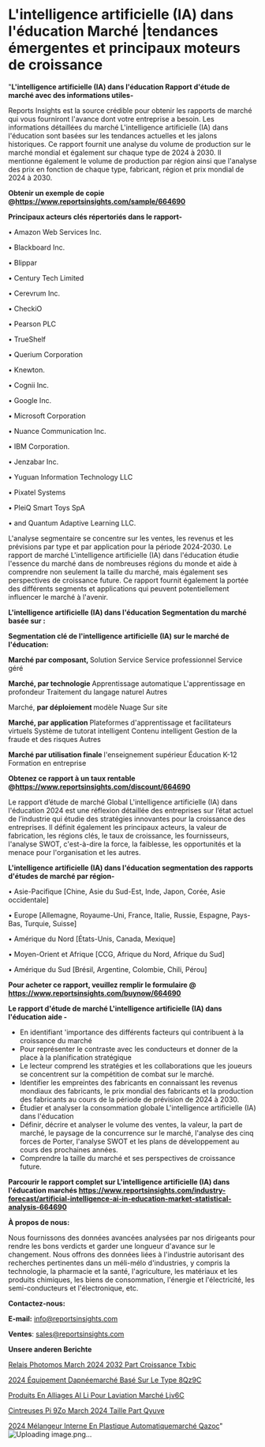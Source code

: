 # L'intelligence artificielle (IA) dans l'éducation Marché |tendances émergentes et principaux moteurs de croissance

"<strong>L'intelligence artificielle (IA) dans l'éducation Rapport d'étude de marché avec des informations utiles-</strong>

Reports Insights est la source crédible pour obtenir les rapports de marché qui vous fourniront l'avance dont votre entreprise a besoin. Les informations détaillées du marché L'intelligence artificielle (IA) dans l'éducation sont basées sur les tendances actuelles et les jalons historiques. Ce rapport fournit une analyse du volume de production sur le marché mondial et également sur chaque type de 2024 à 2030. Il mentionne également le volume de production par région ainsi que l'analyse des prix en fonction de chaque type, fabricant, région et prix mondial de 2024 à 2030.

<strong><b>Obtenir un exemple de copie @</b></strong><a href=https://www.reportsinsights.com/sample/664690><strong><b>https://www.reportsinsights.com/sample/664690</b></strong></a>

<b>Principaux acteurs clés répertoriés dans le rapport-</b>

<b> </b>• Amazon Web Services Inc.

• Blackboard Inc.

• Blippar

• Century Tech Limited

• Cerevrum Inc.

• CheckiO

• Pearson PLC

• TrueShelf

• Querium Corporation

• Knewton.

• Cognii Inc.

• Google Inc.

• Microsoft Corporation

• Nuance Communication Inc.

• IBM Corporation.

• Jenzabar Inc.

• Yuguan Information Technology LLC

• Pixatel Systems

• PleiQ Smart Toys SpA

• and Quantum Adaptive Learning LLC.

L'analyse segmentaire se concentre sur les ventes, les revenus et les prévisions par type et par application pour la période 2024-2030. Le rapport de marché L'intelligence artificielle (IA) dans l'éducation étudie l'essence du marché dans de nombreuses régions du monde et aide à comprendre non seulement la taille du marché, mais également ses perspectives de croissance future. Ce rapport fournit également la portée des différents segments et applications qui peuvent potentiellement influencer le marché à l'avenir.

<strong>L'intelligence artificielle (IA) dans l'éducation Segmentation du marché basée sur :</strong>

<strong> Segmentation clé de l'intelligence artificielle (IA) sur le marché de l'éducation: </strong>

<strong> Marché par composant, </strong>
Solution
Service
Service professionnel
Service géré

<strong> Marché, par technologie </strong>
Apprentissage automatique
L'apprentissage en profondeur
Traitement du langage naturel
Autres

Marché, <strong> par déploiement </strong> modèle
Nuage
Sur site

<strong> Marché, par application </strong>
Plateformes d'apprentissage et facilitateurs virtuels
Système de tutorat intelligent
Contenu intelligent
Gestion de la fraude et des risques
Autres

<strong> Marché par utilisation finale </strong>
l'enseignement supérieur
Éducation K-12
Formation en entreprise

<strong><b>Obtenez ce rapport à un taux rentable @</b></strong><a href=https://www.reportsinsights.com/discount/664690><strong><b>https://www.reportsinsights.com/discount/664690</b></strong></a>

Le rapport d’étude de marché Global L'intelligence artificielle (IA) dans l'éducation 2024 est une réflexion détaillée des entreprises sur l’état actuel de l’industrie qui étudie des stratégies innovantes pour la croissance des entreprises. Il définit également les principaux acteurs, la valeur de fabrication, les régions clés, le taux de croissance, les fournisseurs, l'analyse SWOT, c'est-à-dire la force, la faiblesse, les opportunités et la menace pour l'organisation et les autres.

<strong>L'intelligence artificielle (IA) dans l'éducation segmentation des rapports d'études de marché par région-</strong>

• Asie-Pacifique [Chine, Asie du Sud-Est, Inde, Japon, Corée, Asie occidentale]

• Europe [Allemagne, Royaume-Uni, France, Italie, Russie, Espagne, Pays-Bas, Turquie, Suisse]

• Amérique du Nord [États-Unis, Canada, Mexique]

• Moyen-Orient et Afrique [CCG, Afrique du Nord, Afrique du Sud]

• Amérique du Sud [Brésil, Argentine, Colombie, Chili, Pérou]

<strong>Pour acheter ce rapport, veuillez remplir le formulaire @   <a href=https://www.reportsinsights.com/buynow/664690>https://www.reportsinsights.com/buynow/664690</a></strong>

<strong>Le rapport d'étude de marché L'intelligence artificielle (IA) dans l'éducation aide -</strong>
<ul>
  <li>En identifiant 'importance des différents facteurs qui contribuent à la croissance du marché</li>
  <li>Pour représenter le contraste avec les conducteurs et donner de la place à la planification stratégique</li>
  <li>Le lecteur comprend les stratégies et les collaborations que les joueurs se concentrent sur la compétition de combat sur le marché.</li>
  <li>Identifier les empreintes des fabricants en connaissant les revenus mondiaux des fabricants, le prix mondial des fabricants et la production des fabricants au cours de la période de prévision de 2024 à 2030.</li>
  <li>Étudier et analyser la consommation globale L'intelligence artificielle (IA) dans l'éducation</li>
  <li>Définir, décrire et analyser le volume des ventes, la valeur, la part de marché, le paysage de la concurrence sur le marché, l'analyse des cinq forces de Porter, l'analyse SWOT et les plans de développement au cours des prochaines années.</li>
  <li>Comprendre la taille du marché et ses perspectives de croissance future.</li>
</ul>

<strong>Parcourir le rapport complet sur L'intelligence artificielle (IA) dans l'éducation marchés <a href=https://www.reportsinsights.com/industry-forecast/artificial-intelligence-ai-in-education-market-statistical-analysis-664690>https://www.reportsinsights.com/industry-forecast/artificial-intelligence-ai-in-education-market-statistical-analysis-664690</a></strong>

<strong>À propos de nous:</strong>

Nous fournissons des données avancées analysées par nos dirigeants pour rendre les bons verdicts et garder une longueur d'avance sur le changement. Nous offrons des données liées à l'industrie autorisant des recherches pertinentes dans un méli-mélo d'industries, y compris la technologie, la pharmacie et la santé, l'agriculture, les matériaux et les produits chimiques, les biens de consommation, l'énergie et l'électricité, les semi-conducteurs et l'électronique, etc.

<strong>Contactez-nous:</strong>

<strong>E-mail:</strong> <a href=mailto:info@reportsinsights.com>info@reportsinsights.com</a>

<strong>Ventes</strong>: <a href=mailto:sales@reportsinsights.com>sales@reportsinsights.com</a>

<strong>Unsere anderen Berichte</strong>

<a href=https://www.linkedin.com/pulse/relais-photomos-march%C3%A9-2024-2032-part-croissance-txbic/>Relais Photomos March 2024 2032 Part Croissance Txbic</a>

<a href=https://www.linkedin.com/pulse/2024-équipement-dapnéemarché-basé-sur-le-type-8qz9c/>2024 Équipement Dapnéemarché Basé Sur Le Type 8Qz9C</a>

<a href=https://www.linkedin.com/pulse/produits-en-alliages-al-li-pour-laviation-marché-ljv6c/>Produits En Alliages Al Li Pour Laviation Marché Ljv6C</a>

<a href=https://www.linkedin.com/pulse/cintreuses-pi%C3%A9zo-march%C3%A9-2024-taille-part-qyuve/>Cintreuses Pi 9Zo March 2024 Taille Part Qyuve</a>

<a href=https://www.linkedin.com/pulse/2024-mélangeur-interne-en-plastique-automatiquemarché-qazoc/>2024 Mélangeur Interne En Plastique Automatiquemarché Qazoc</a>"
![Uploading image.png…]()
